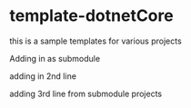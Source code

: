 # template-dotnetCore
this is a sample templates for various projects


Adding in as submodule


adding in 2nd line

adding 3rd line from submodule projects
